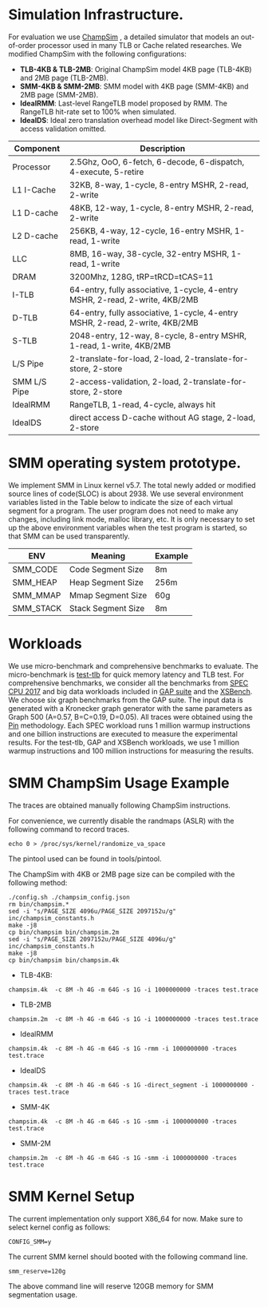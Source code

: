 # Simulation Infrastructure.
For evaluation we use [ChampSim](https://github.com/ChampSim/ChampSim) , a detailed simulator that models an  out-of-order processor used in many TLB or Cache related researches. We modified ChampSim with the following configurations:

* **TLB-4KB & TLB-2MB**: Original ChampSim model 4KB page (TLB-4KB) and 2MB page (TLB-2MB). 
* **SMM-4KB & SMM-2MB**: SMM model with 4KB page (SMM-4KB) and 2MB page (SMM-2MB).
* **IdealRMM**: Last-level RangeTLB model proposed by RMM. The RangeTLB hit-rate set to $100\%$ when simulated.
* **IdealDS**: Ideal zero translation overhead model like Direct-Segment with access validation omitted.


| Component    | Description                                                                  |
|--------------|------------------------------------------------------------------------------|
| Processor    | 2.5Ghz, OoO, 6-fetch, 6-decode, 6-dispatch, 4-execute, 5-retire              |
| L1 I-Cache   | 32KB, 8-way, 1-cycle, 8-entry MSHR, 2-read, 2-write                          |
| L1 D-cache   | 48KB, 12-way, 1-cycle, 8-entry MSHR, 2-read, 2-write                         |
| L2 D-cache   | 256KB, 4-way, 12-cycle, 16-entry MSHR, 1-read, 1-write                       |
| LLC          | 8MB, 16-way, 38-cycle, 32-entry MSHR, 1-read, 1-write                        |
| DRAM         | 3200Mhz, 128G, tRP=tRCD=tCAS=11                                              |
| I-TLB        | 64-entry, fully associative, 1-cycle, 4-entry MSHR, 2-read, 2-write, 4KB/2MB |
| D-TLB        | 64-entry, fully associative, 1-cycle, 4-entry MSHR, 2-read, 2-write, 4KB/2MB |
| S-TLB        | 2048-entry, 12-way, 8-cycle, 8-entry MSHR, 1-read, 1-write, 4KB/2MB          |
| L/S Pipe     | 2-translate-for-load, 2-load, 2-translate-for-store, 2-store                 |
| SMM L/S Pipe | 2-access-validation, 2-load, 2-translate-for-store, 2-store                  |
| IdealRMM     | RangeTLB, 1-read, 4-cycle, always hit                                        |
| IdealDS      | direct access D-cache without AG stage, 2-load, 2-store                      |

# SMM operating system prototype.

We implement SMM in Linux kernel v5.7.  The total newly added or modified source lines of code(SLOC) is about 2938. We use several environment variables listed in the Table below to indicate the size of each virtual segment for a program. The user program does not need to make any changes, including link mode, malloc library, etc. It is only necessary to set up the above environment variables when the test program is started, so that SMM can be used transparently.

| ENV       | Meaning            | Example |
|-----------|--------------------|---------|
| SMM_CODE  | Code Segment Size  | 8m      |
| SMM_HEAP  | Heap Segment Size  | 256m    |
| SMM_MMAP  | Mmap Segment Size  | 60g     |
| SMM_STACK | Stack Segment Size | 8m      |


# Workloads

We use micro-benchmark and comprehensive benchmarks to evaluate. The micro-benchmark is [test-tlb](https://github.com/torvalds/test-tlb) for quick memory latency and TLB test. For comprehensive benchmarks, we consider all the benchmarks from [SPEC CPU 2017](https://www.spec.org/cpu2017/) and big data workloads included in [GAP suite](https://github.com/sbeamer/gapbs) and the [XSBench](https://github.com/ANL-CESAR/XSBench). We choose six graph benchmarks from the GAP suite. The input data is generated with a Kronecker graph generator with the same parameters as Graph 500 (A=0.57, B=C=0.19, D=0.05). All traces were obtained using the [Pin](https://www.intel.com/content/www/us/en/developer/articles/tool/pin-a-dynamic-binary-instrumentation-tool.html) methodology. Each SPEC workload runs 1 million warmup instructions and one billion instructions are executed to measure the experimental results. For the test-tlb, GAP and XSBench workloads,  we use 1 million warmup instructions and 100 million instructions for measuring the results.


# SMM ChampSim Usage Example


The traces are obtained manually following ChampSim instructions.

For convenience, we currently disable the randmaps (ASLR) with the following command  to record traces.

```
echo 0 > /proc/sys/kernel/randomize_va_space 
```

The pintool used can be found in tools/pintool.


The ChampSim with 4KB or 2MB page size can be compiled with the following method:

```
./config.sh ./champsim_config.json
rm bin/champsim.*
sed -i "s/PAGE_SIZE 4096u/PAGE_SIZE 2097152u/g" inc/champsim_constants.h
make -j8
cp bin/champsim bin/champsim.2m
sed -i "s/PAGE_SIZE 2097152u/PAGE_SIZE 4096u/g" inc/champsim_constants.h
make -j8
cp bin/champsim bin/champsim.4k

```

* TLB-4KB:

```
champsim.4k  -c 8M -h 4G -m 64G -s 1G -i 1000000000 -traces test.trace
```

* TLB-2MB

```
champsim.2m  -c 8M -h 4G -m 64G -s 1G -i 1000000000 -traces test.trace

```

* IdealRMM

```
champsim.4k  -c 8M -h 4G -m 64G -s 1G -rmm -i 1000000000 -traces test.trace
```

* IdealDS

```
champsim.4k  -c 8M -h 4G -m 64G -s 1G -direct_segment -i 1000000000 -traces test.trace

```

* SMM-4K

```
champsim.4k  -c 8M -h 4G -m 64G -s 1G -smm -i 1000000000 -traces test.trace

```

* SMM-2M

```
champsim.2m  -c 8M -h 4G -m 64G -s 1G -smm -i 1000000000 -traces test.trace

```



# SMM Kernel Setup

The current implementation only support X86_64 for now. Make sure to select kernel config as follows:


```
CONFIG_SMM=y
```

The current SMM kernel should booted with the following command line.

```
smm_reserve=120g
```

The above command line will reserve 120GB  memory for SMM segmentation usage.
